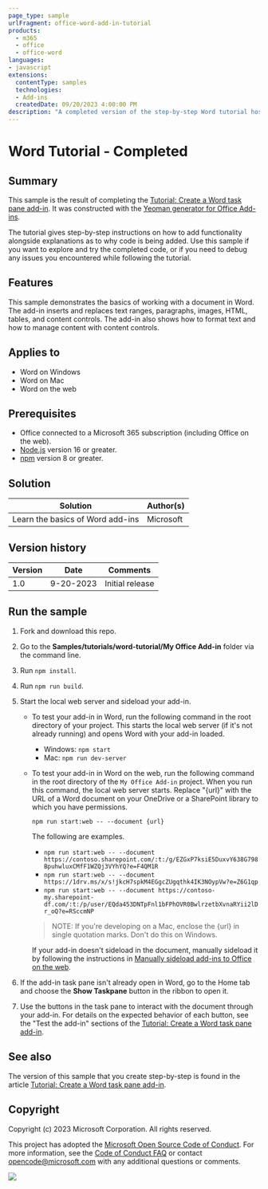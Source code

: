 ```yaml
---
page_type: sample
urlFragment: office-word-add-in-tutorial
products:
  - m365
  - office
  - office-word
languages:
- javascript
extensions:
  contentType: samples
  technologies:
  - Add-ins
  createdDate: 09/20/2023 4:00:00 PM
description: "A completed version of the step-by-step Word tutorial hosted on learn.microsoft.com."
---
```


# Word Tutorial - Completed

## Summary

This sample is the result of completing the [Tutorial: Create a Word task pane add-in](https://learn.microsoft.com/office/dev/add-ins/tutorials/word-tutorial). It was constructed with the [Yeoman generator for Office Add-ins](https://learn.microsoft.com/office/dev/add-ins/develop/yeoman-generator-overview).

The tutorial gives step-by-step instructions on how to add functionality alongside explanations as to why code is being added. Use this sample if you want to explore and try the completed code, or if you need to debug any issues you encountered while following the tutorial.

## Features

This sample demonstrates the basics of working with a document in Word. The add-in inserts and replaces text ranges, paragraphs, images, HTML, tables, and content controls. The add-in also shows how to format text and how to manage content with content controls.

## Applies to

- Word on Windows
- Word on Mac
- Word on the web

## Prerequisites

- Office connected to a Microsoft 365 subscription (including Office on the web).
- [Node.js](https://nodejs.org/) version 16 or greater.
- [npm](https://docs.npmjs.com/downloading-and-installing-node-js-and-npm) version 8 or greater.

## Solution

| Solution | Author(s) |
|----------|-----------|
| Learn the basics of Word add-ins | Microsoft |

## Version history

| Version  | Date | Comments |
|----------|------|----------|
| 1.0 | 9-20-2023 | Initial release |

## Run the sample

1. Fork and download this repo.

1. Go to the **Samples/tutorials/word-tutorial/My Office Add-in** folder via the command line.

1. Run `npm install`.

1. Run `npm run build`.

1. Start the local web server and sideload your add-in.

    - To test your add-in in Word, run the following command in the root directory of your project. This starts the local web server (if it's not already running) and opens Word with your add-in loaded.

      - Windows: `npm start`
      - Mac: `npm run dev-server`

    - To test your add-in in Word on the web, run the following command in the root directory of the `My Office Add-in` project. When you run this command, the local web server starts. Replace "{url}" with the URL of a Word document on your OneDrive or a SharePoint library to which you have permissions.

      ```command line
      npm run start:web -- --document {url}
      ```

      The following are examples.

      - `npm run start:web -- --document https://contoso.sharepoint.com/:t:/g/EZGxP7ksiE5DuxvY638G798BpuhwluxCMfF1WZQj3VYhYQ?e=F4QM1R`
      - `npm run start:web -- --document https://1drv.ms/x/s!jkcH7spkM4EGgcZUgqthk4IK3NOypVw?e=Z6G1qp`
      - `npm run start:web -- --document https://contoso-my.sharepoint-df.com/:t:/p/user/EQda453DNTpFnl1bFPhOVR0BwlrzetbXvnaRYii2lDr_oQ?e=RSccmNP`

      > NOTE: If you're developing on a Mac, enclose the {url} in single quotation marks. Don't do this on Windows.

      If your add-in doesn't sideload in the document, manually sideload it by following the instructions in [Manually sideload add-ins to Office on the web](https://learn.microsoft.com/office/dev/add-ins/testing/sideload-office-add-ins-for-testing).

1. If the add-in task pane isn't already open in Word, go to the Home tab and choose the **Show Taskpane** button in the ribbon to open it.

1. Use the buttons in the task pane to interact with the document through your add-in. For details on the expected behavior of each button, see the "Test the add-in" sections of the [Tutorial: Create a Word task pane add-in](https://learn.microsoft.com/office/dev/add-ins/tutorials/word-tutorial).

## See also

The version of this sample that you create step-by-step is found in the article [Tutorial: Create a Word task pane add-in](https://learn.microsoft.com/office/dev/add-ins/tutorials/word-tutorial).

## Copyright

Copyright (c) 2023 Microsoft Corporation. All rights reserved.

This project has adopted the [Microsoft Open Source Code of Conduct](https://opensource.microsoft.com/codeofconduct/). For more information, see the [Code of Conduct FAQ](https://opensource.microsoft.com/codeofconduct/faq/) or contact [opencode@microsoft.com](mailto:opencode@microsoft.com) with any additional questions or comments.

<img src="https://pnptelemetry.azurewebsites.net/pnp-officeaddins/samples/office-word-add-in-tutorial" />